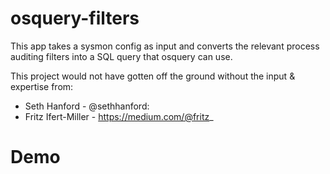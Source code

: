 # osquery-filters

This app takes a sysmon config as input and converts the relevant process auditing filters into a SQL query that osquery can use.

This project would not have gotten off the ground without the input & expertise from:
- Seth Hanford - @sethhanford: 
- Fritz Ifert-Miller - https://medium.com/@fritz_


# Demo
